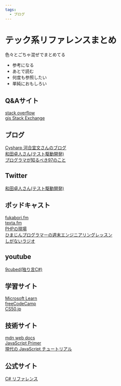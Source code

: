 ```yaml
---
tags:
  - ブログ
---
```


# テック系リファレンスまとめ

色々とごちゃ混ぜでまとめてる

- 参考になる
- あとで読む
- 何度も参照したい
- 単純におもしろい

## Q&Aサイト
[stack overflow](https://stackoverflow.com/)<br>
[gis Stack Exchange](https://gis.stackexchange.com/)<br>

## ブログ
[Cysharp 河合宜文さんのブログ](https://neue.cc/)<br>
[和田卓人さん(テスト駆動開発)](https://t-wada.hatenablog.jp/)<br>
[プログラマが知るべき97のこと](https://xn--97-273ae6a4irb6e2hsoiozc2g4b8082p.com/)<br>

## Twitter
[和田卓人さん(テスト駆動開発)](https://twitter.com/t_wada)<br>

## ポッドキャスト
[fukabori.fm](https://fukabori.fm/)<br>
[texta.fm](https://anchor.fm/textafm)<br>
[PHPの現場](https://podcasts.google.com/search/PHP%E3%81%AE%E7%8F%BE%E5%A0%B4)<br>
[ひまじんプログラマーの週末エンジニアリングレッスン](https://anchor.fm/6ns146spct)<br>
[しがないラジオ](https://shiganai.org/)<br>

## youtube
[9cubed(独り言C#)](https://www.youtube.com/c/9cubed/featured)

## 学習サイト
[Microsoft Learn](https://learn.microsoft.com/ja-jp/)<br>
[freeCodeCamp](https://www.freecodecamp.org/)<br>
[CS50.jp](https://cs50.jp/)<br>

## 技術サイト
[mdn web docs](https://developer.mozilla.org/ja/docs/Web)<br>
[JavaScript Primer](https://jsprimer.net/)<br>
[現代の JavaScript チュートリアル](https://ja.javascript.info/)<br>

## 公式サイト
[C# リファレンス](https://learn.microsoft.com/ja-jp/dotnet/csharp/language-reference/)<br>
